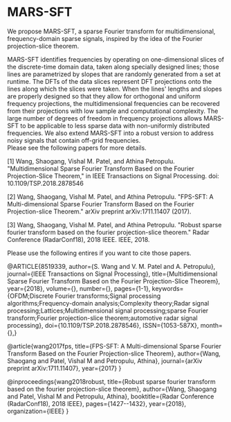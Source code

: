# MARS-SFT 

We propose MARS-SFT, a sparse Fourier transform for multidimensional, frequency-domain sparse signals, inspired by the idea of the Fourier projection-slice theorem. 

MARS-SFT identifies  frequencies by operating on one-dimensional slices of the discrete-time domain data, taken along specially designed lines; those lines are parametrized by slopes that are randomly generated from a set at runtime. The DFTs of the data slices  represent DFT projections  onto the  lines along which the slices were taken. When the lines' lengths and slopes are properly designed so that they allow for orthogonal and uniform frequency projections,  the multidimensional frequencies can be recovered from their projections with low sample and computational complexity. The large number of degrees of freedom in frequency projections allows MARS-SFT to be applicable to less sparse data with non-uniformly distributed frequencies. We also extend MARS-SFT into a robust version to address noisy signals that contain off-grid frequencies.  
Please see the following papers for more details.

[1] Wang, Shaogang, Vishal M. Patel, and Athina Petropulu. "Multidimensional Sparse Fourier Transform Based on the Fourier Projection-Slice Theorem," in IEEE Transactions on Signal Processing. doi: 10.1109/TSP.2018.2878546

[2] Wang, Shaogang, Vishal M. Patel, and Athina Petropulu. "FPS-SFT: A Multi-dimensional Sparse Fourier Transform Based on the Fourier Projection-slice Theorem." arXiv preprint arXiv:1711.11407 (2017).

[3] Wang, Shaogang, Vishal M. Patel, and Athina Petropulu. "Robust sparse fourier transform based on the fourier projection-slice theorem." Radar Conference (RadarConf18), 2018 IEEE. IEEE, 2018.

Please use the following entires if you want to cite those papers. 

@ARTICLE{8519339, 
author={S. Wang and V. M. Patel and A. Petropulu}, 
journal={IEEE Transactions on Signal Processing}, 
title={Multidimensional Sparse Fourier Transform Based on the Fourier Projection-Slice Theorem}, 
year={2018}, 
volume={}, 
number={}, 
pages={1-1}, 
keywords={OFDM;Discrete Fourier transforms;Signal processing algorithms;Frequency-domain analysis;Complexity theory;Radar signal processing;Lattices;Multidimensional signal processing;sparse Fourier transform;Fourier projection-slice theorem;automotive radar signal processing}, 
doi={10.1109/TSP.2018.2878546}, 
ISSN={1053-587X}, 
month={},}

@article{wang2017fps,
  title={FPS-SFT: A Multi-dimensional Sparse Fourier Transform Based on the Fourier Projection-slice Theorem},
  author={Wang, Shaogang and Patel, Vishal M and Petropulu, Athina},
  journal={arXiv preprint arXiv:1711.11407},
  year={2017}
}

@inproceedings{wang2018robust,
  title={Robust sparse fourier transform based on the fourier projection-slice theorem},
  author={Wang, Shaogang and Patel, Vishal M and Petropulu, Athina},
  booktitle={Radar Conference (RadarConf18), 2018 IEEE},
  pages={1427--1432},
  year={2018},
  organization={IEEE}
}




